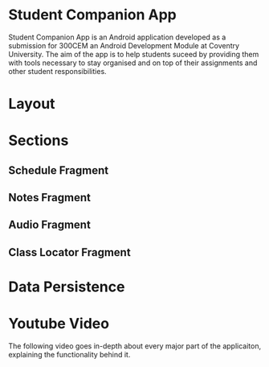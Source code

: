 # Student Companion App
Student Companion App is an Android application developed as a submission for 300CEM an Android Development Module at Coventry University.
The aim of the app is to help students suceed by providing them with tools necessary to stay organised and on top of their assignments and other student responsibilities.

# Layout

# Sections

## Schedule Fragment

## Notes Fragment

## Audio Fragment

## Class Locator Fragment

# Data Persistence

# Youtube Video
The following video goes in-depth about every major part of the applicaiton, explaining the functionality behind it.
